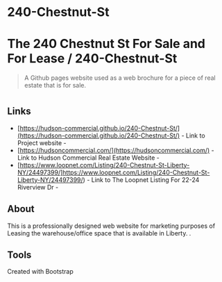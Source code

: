 # 240-Chestnut-St



# The 240 Chestnut St For Sale and For Lease / 240-Chestnut-St
> A Github pages website used as a web brochure for a piece of real estate that is for sale.
#

## Links

- [https://hudson-commercial.github.io/240-Chestnut-St/](https://hudson-commercial.github.io/240-Chestnut-St/) - Link to Project website - 
- [https://hudsoncommercial.com/](https://hudsoncommercial.com/) - Link to Hudson Commercial Real Estate Website - 
- [https://www.loopnet.com/Listing/240-Chestnut-St-Liberty-NY/24497399/]https://www.loopnet.com/Listing/240-Chestnut-St-Liberty-NY/24497399/) - Link to The Loopnet Listing For 22-24 Riverview Dr - 


## About

This is a professionally designed web website for marketing purposes of Leasing the warehouse/office space that is available in Liberty.
.

## Tools

Created with Bootstrap

